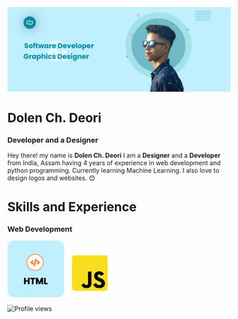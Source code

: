 ![Banner image](https://github.com/DolenDeori/DolenDeori/blob/main/banner.jpg)
# Dolen Ch. Deori
### Developer and a Designer

Hey there! my name is **Dolen Ch. Deori** I am a **Designer** and a **Developer** from India, Assam having 4 years of experience in web development and python programming. Currently learning Machine Learning. I also love to design logos and websites. 😊

# Skills and Experience
### Web Development
![Html](https://github.com/DolenDeori/DolenDeori/blob/main/html_2.png)  ![js](https://github.com/DolenDeori/DolenDeori/blob/main/js.png)


![Profile views](https://gpvc.arturio.dev/DolenDeori)  
